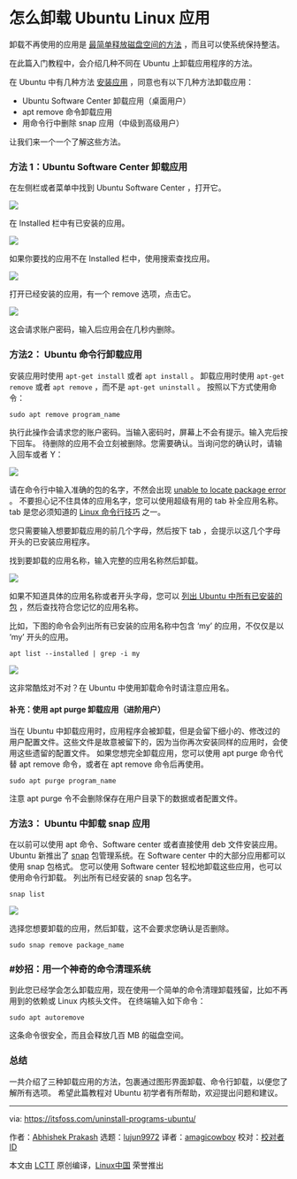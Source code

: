 [#]: collector: (lujun9972)
[#]: translator: (amagicbowboy)
[#]: reviewer: ( )
[#]: publisher: ( )
[#]: url: ( )
[#]: subject: (How to Uninstall Applications from Ubuntu Linux)
[#]: via: (https://itsfoss.com/uninstall-programs-ubuntu/)
[#]: author: (Abhishek Prakash https://itsfoss.com/author/abhishek/)

怎么卸载 Ubuntu Linux 应用
=======

卸载不再使用的应用是 [最简单释放磁盘空间的方法][1] ，而且可以使系统保持整洁。

在此篇入门教程中，会介绍几种不同在 Ubuntu 上卸载应用程序的方法。

在 Ubuntu 中有几种方法 [安装应用][2] ，同意也有以下几种方法卸载应用：   
- Ubuntu Software Center 卸载应用（桌面用户）
- apt remove 命令卸载应用
- 用命令行中删除 snap 应用（中级到高级用户）    

让我们来一个一个了解这些方法。
  
### 方法 1：Ubuntu Software Center 卸载应用
在左侧栏或者菜单中找到 Ubuntu Software Center ，打开它。

![][3]

在 Installed 栏中有已安装的应用。

![][4]

如果你要找的应用不在 Installed 栏中，使用搜索查找应用。

![][5]

打开已经安装的应用，有一个 remove 选项，点击它。

![][6]

这会请求账户密码，输入后应用会在几秒内删除。

### 方法2：  Ubuntu 命令行卸载应用
安装应用时使用 `apt-get install` 或者 `apt install` 。
卸载应用时使用 `apt-get remove` 或者 `apt remove` ，而不是 `apt-get uninstall` 。
按照以下方式使用命令：

```
sudo apt remove program_name
```

执行此操作会请求您的账户密码。当输入密码时，屏幕上不会有提示。输入完后按下回车。
待删除的应用不会立刻被删除。您需要确认。当询问您的确认时，请输入回车或者 Y：

![][7]

请在命令行中输入准确的包的名字，不然会出现 [unable to locate package error][8] 。
不要担心记不住具体的应用名字，您可以使用超级有用的 tab 补全应用名称。 tab 是您必须知道的 [Linux 命令行技巧][9] 之一。

您只需要输入想要卸载应用的前几个字母，然后按下 tab ，会提示以这几个字母开头的已安装应用程序。

找到要卸载的应用名称，输入完整的应用名称然后卸载。

![][10]

如果不知道具体的应用名称或者开头字母，您可以 [列出 Ubuntu 中所有已安装的包][11] ，然后查找符合您记忆的应用名称。

比如，下图的命令会列出所有已安装的应用名称中包含 ‘my’ 的应用，不仅仅是以 ‘my’ 开头的应用。

```
apt list --installed | grep -i my
```

![][12]

这非常酷炫对不对？在 Ubuntu 中使用卸载命令时请注意应用名。
#### 补充：使用 apt purge 卸载应用（进阶用户）
当在 Ubuntu 中卸载应用时，应用程序会被卸载，但是会留下细小的、修改过的用户配置文件。这些文件是故意被留下的，因为当你再次安装同样的应用时，会使用这些遗留的配置文件。
如果您想完全卸载应用，您可以使用 apt purge 命令代替 apt remove 命令，或者在 apt remove 命令后再使用。

```
sudo apt purge program_name
```

注意 apt purge 令不会删除保存在用户目录下的数据或者配置文件。

### 方法3： Ubuntu 中卸载 snap 应用
在以前可以使用 apt 命令、Software center 或者直接使用 deb 文件安装应用。
Ubuntu 新推出了 [snap][13] 包管理系统。在 Software center 中的大部分应用都可以使用 snap 包格式。
您可以使用 Software center 轻松地卸载这些应用，也可以使用命令行卸载。
列出所有已经安装的 snap 包名字。

```
snap list
```

![][14]

选择您想要卸载的应用，然后卸载，这不会要求您确认是否删除。

```
sudo snap remove package_name
```

### #妙招：用一个神奇的命令清理系统
到此您已经学会怎么卸载应用，现在使用一个简单的命令清理卸载残留，比如不再用到的依赖或 Linux 内核头文件。
在终端输入如下命令：

```
sudo apt autoremove
```

这条命令很安全，而且会释放几百 MB 的磁盘空间。

### 总结
一共介绍了三种卸载应用的方法，包裹通过图形界面卸载、命令行卸载，以便您了解所有选项。
希望此篇教程对 Ubuntu 初学者有所帮助，欢迎提出问题和建议。

--------------------------------------------------------------------------------

via: https://itsfoss.com/uninstall-programs-ubuntu/

作者：[Abhishek Prakash][a]
选题：[lujun9972][b]
译者：[amagicowboy](https://github.com/amagicboy)
校对：[校对者ID](https://github.com/校对者ID)

本文由 [LCTT](https://github.com/LCTT/TranslateProject) 原创编译，[Linux中国](https://linux.cn/) 荣誉推出

[a]: https://itsfoss.com/author/abhishek/
[b]: https://github.com/lujun9972
[1]: https://itsfoss.com/free-up-space-ubuntu-linux/
[2]: https://itsfoss.com/remove-install-software-ubuntu/
[3]: https://i2.wp.com/itsfoss.com/wp-content/uploads/2019/06/ubuntu_software_applications_menu.jpg?resize=800%2C390&ssl=1
[4]: https://i1.wp.com/itsfoss.com/wp-content/uploads/2021/01/installed-apps-ubuntu.png?resize=800%2C455&ssl=1
[5]: https://i0.wp.com/itsfoss.com/wp-content/uploads/2021/01/search-installed-apps-ubuntu.png?resize=800%2C455&ssl=1
[6]: https://i0.wp.com/itsfoss.com/wp-content/uploads/2021/01/remove-applications-ubuntu.png?resize=800%2C487&ssl=1
[7]: https://i0.wp.com/itsfoss.com/wp-content/uploads/2021/01/apt-remove-program-ubuntu.png?resize=768%2C424&ssl=1
[8]: https://itsfoss.com/unable-to-locate-package-error-ubuntu/
[9]: https://itsfoss.com/linux-command-tricks/
[10]: https://i2.wp.com/itsfoss.com/wp-content/uploads/2021/01/remove-package-ubuntu-linux.png?resize=768%2C424&ssl=1
[11]: https://itsfoss.com/list-installed-packages-ubuntu/
[12]: https://i2.wp.com/itsfoss.com/wp-content/uploads/2021/01/search-list-installed-apps-ubuntu.png?resize=768%2C424&ssl=1
[13]: https://itsfoss.com/install-snap-linux/
[14]: https://i1.wp.com/itsfoss.com/wp-content/uploads/2021/01/list-snap-remove.png?resize=800%2C407&ssl=1

